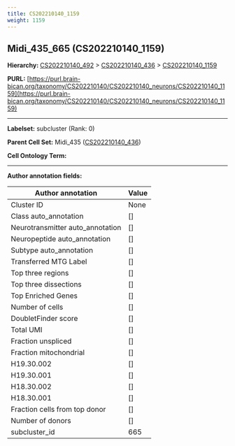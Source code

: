 ```yaml
---
title: CS202210140_1159
weight: 1159
---
```

## Midi_435_665 (CS202210140_1159)
<b>Hierarchy: </b>
[CS202210140_492](../CS202210140_492) >
[CS202210140_436](../CS202210140_436) >
[CS202210140_1159](../CS202210140_1159)

**PURL:** [https://purl.brain-bican.org/taxonomy/CS202210140/CS202210140_neurons/CS202210140_1159](https://purl.brain-bican.org/taxonomy/CS202210140/CS202210140_neurons/CS202210140_1159)

---


**Labelset:** subcluster (Rank: 0)

**Parent Cell Set:** Midi_435 ([CS202210140_436](../CS202210140_436))



**Cell Ontology Term:** 

[MARKER GENES.]: #


---

[TRANSFERRED ANNOTATIONS.]: #


[AUTHOR ANNOTATION FIELDS.]: #


**Author annotation fields:**

| Author annotation | Value |
|-------------------|-------|
|Cluster ID|None|
|Class auto_annotation|[]|
|Neurotransmitter auto_annotation|[]|
|Neuropeptide auto_annotation|[]|
|Subtype auto_annotation|[]|
|Transferred MTG Label|[]|
|Top three regions|[]|
|Top three dissections|[]|
|Top Enriched Genes|[]|
|Number of cells|[]|
|DoubletFinder score|[]|
|Total UMI|[]|
|Fraction unspliced|[]|
|Fraction mitochondrial|[]|
|H19.30.002|[]|
|H19.30.001|[]|
|H18.30.002|[]|
|H18.30.001|[]|
|Fraction cells from top donor|[]|
|Number of donors|[]|
|subcluster_id|665|
